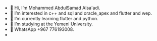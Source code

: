 - 👋 Hi, I’m Mohammed AbdulSamad Alsa'adi.
- 👀 I’m interested in c++ and sql  and oracle_apex and flutter and wep.
- 🌱 I’m currently learning flutter and python.
- 💞️ I’m studying at the Yemeni University.
- 🤙 WhatsApp +967 776193008.
- 
